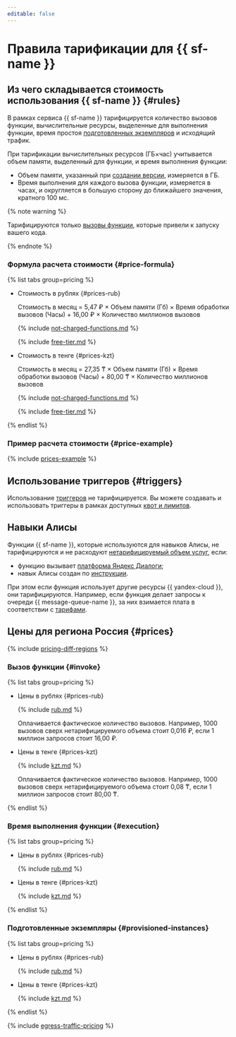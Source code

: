 ```yaml
---
editable: false
---
```


# Правила тарификации для {{ sf-name }}



## Из чего складывается стоимость использования {{ sf-name }} {#rules}

В рамках сервиса {{ sf-name }} тарифицируется количество вызовов функции, вычислительные ресурсы, выделенные для выполнения функции, время простоя [подготовленных экземпляров](concepts/function.md#provisioned-instances) и исходящий трафик.

При тарификации вычислительных ресурсов (ГБ×час) учитывается объем памяти, выделенный для функции, и время выполнения функции:
* Объем памяти, указанный при [создании версии](operations/function/version-manage.md), измеряется в ГБ.
* Время выполнения для каждого вызова функции, измеряется в часах, и округляется в большую сторону до ближайшего значения, кратного 100 мс.

{% note warning %}

Тарифицируются только [вызовы функции](concepts/function-invoke.md), которые привели к запуску вашего кода.

{% endnote %}

### Формула расчета стоимости {#price-formula}


{% list tabs group=pricing %}

- Стоимость в рублях {#prices-rub}

  Стоимость в месяц = 5,47 ₽ × Объем памяти (Гб) × Время обработки вызовов (Часы) + 16,00 ₽ × Количество миллионов вызовов

  {% include [not-charged-functions.md](../_includes/pricing/price-formula/not-charged-functions.md) %}

  {% include [free-tier.md](../_includes/pricing/price-formula/free-tier.md) %}

- Стоимость в тенге {#prices-kzt}

  Стоимость в месяц = 27,35 ₸ × Объем памяти (Гб) × Время обработки вызовов (Часы) + 80,00 ₸ × Количество миллионов вызовов

  {% include [not-charged-functions.md](../_includes/pricing/price-formula/not-charged-functions.md) %}

  {% include [free-tier.md](../_includes/pricing/price-formula/free-tier.md) %}

{% endlist %}



### Пример расчета стоимости {#price-example}

{% include [prices-example](../_includes/functions/prices-example.md) %}

## Использование триггеров {#triggers}

Использование [триггеров](concepts/trigger/index.md) не тарифицируется. Вы можете создавать и использовать триггеры в рамках доступных [квот и лимитов](concepts/limits.md).

## Навыки Алисы

Функции {{ sf-name }}, которые используются для навыков Алисы, не тарифицируются и не расходуют [нетарифицируемый объем услуг](../billing/concepts/serverless-free-tier.md#sf), если:
* функцию вызывает [платформа Яндекс Диалоги](https://yandex.ru/dev/dialogs/);
* навык Алисы создан по [инструкции](https://yandex.ru/dev/dialogs/alice/doc/deploy-ycloud-function.html#deploy-ycloud-function__register).

При этом если функция использует другие ресурсы {{ yandex-cloud }}, они тарифицируются. Например, если функция делает запросы к очереди {{ message-queue-name }}, за них взимается плата в соответствии с [тарифами](../message-queue/pricing.md#requests-to-queues).

## Цены для региона Россия {#prices}


{% include [pricing-diff-regions](../_includes/pricing-diff-regions.md) %}


### Вызов функции {#invoke}


{% list tabs group=pricing %}

- Цены в рублях {#prices-rub}

  {% include [rub.md](../_pricing/functions/rub-invocations.md) %}

  Оплачивается фактическое количество вызовов. Например, 1000 вызовов сверх нетарифицируемого объема стоит 0,016 ₽, если 1 миллион запросов стоит 16,00 ₽.

- Цены в тенге {#prices-kzt}

  {% include [kzt.md](../_pricing/functions/kzt-invocations.md) %}

  Оплачивается фактическое количество вызовов. Например, 1000 вызовов сверх нетарифицируемого объема стоит 0,08 ₸, если 1 миллион запросов стоит 80,00 ₸.

{% endlist %}



### Время выполнения функции {#execution}


{% list tabs group=pricing %}

- Цены в рублях {#prices-rub}

  {% include [rub.md](../_pricing/functions/rub-compute.md) %}

- Цены в тенге {#prices-kzt}

  {% include [kzt.md](../_pricing/functions/kzt-compute.md) %}

{% endlist %}



### Подготовленные экземпляры {#provisioned-instances}


{% list tabs group=pricing %}

- Цены в рублях {#prices-rub}

  {% include [rub.md](../_pricing/functions/rub-compute-provisioned-instances.md) %}

- Цены в тенге {#prices-kzt}

  {% include [kzt.md](../_pricing/functions/kzt-compute-provisioned-instances.md) %}

{% endlist %}



{% include [egress-traffic-pricing](../_includes/egress-traffic-pricing.md) %}

